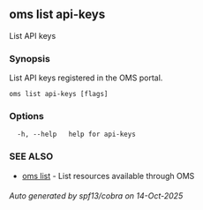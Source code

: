 ## oms list api-keys

List API keys

### Synopsis

List API keys registered in the OMS portal.

```
oms list api-keys [flags]
```

### Options

```
  -h, --help   help for api-keys
```

### SEE ALSO

* [oms list](oms_list.md)	 - List resources available through OMS

###### Auto generated by spf13/cobra on 14-Oct-2025
